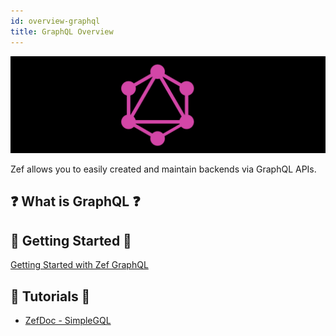 ```yaml
---
id: overview-graphql
title: GraphQL Overview
---
```


![](8bf622e659630a70d068a0a9e430d50cec2e910572dc7cd06296e09186b9d1c4.png)  
  
  
Zef allows you to easily created and maintain backends via GraphQL APIs.  
  
## ❓ What is GraphQL ❓  
  
  
## 🌱 Getting Started 🌱  
[Getting Started with Zef GraphQL](deploying-a-backend-with-a-graph-ql-api)  
  
  
## 👀 Tutorials 👀  
* [ZefDoc - SimpleGQL](simple-gql)  
  
